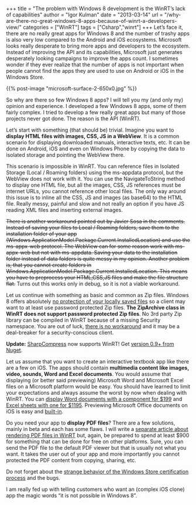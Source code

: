+++
title = "The problem with Windows 8 development is the WinRT’s lack of capabilities"
author = "Igor Kulman"
date = "2013-03-14"
url = "/why-are-there-no-great-windows-8-apps-because-of-winrt-a-developers-view/"
categories = ["WinRT"]
tags = ["Csharp","winrt"]
+++
Let&#8217;s face it, there are no really great apps for Windows 8 and the number of trashy apps is also very low compared to the Android and iOS ecosystems. Microsoft looks really desperate to bring more apps and developers to the ecosystem. Instead of improving the API and its capabilities, Microsoft just generates desperately looking campaigns to improve the apps count. I sometimes wonder if they ever realize that the number of apps is not important when people cannot find the apps they are used to use on Android or iOS in the Windows Store.

{{% post-image "microsoft-surface-2-650x0.jpg" %}}

So why are there so few Windows 8 apps? I will tell you my (and only my) opinion and experience. I developed a few Windows 8 apps, some of them fairly complex. I tried to develop a few really great apps but many of those projects never got done. The reason is the API (WinRT).

Let&#8217;s start with something (that should be) trivial. Imagine you want to **display HTML files with images, CSS, JS in a WebView**. It is a common scenario for displaying downloaded manuals, interactive texts, etc. It can be done on Android, iOS and even on Windows Phone by copying the data to isolated storage and pointing the WebView there. 

This scenario is impossible in WinRT. You can reference files in Isolated Storage (Local / Roaming folders) using the ms-appdata protocol, but the WebView does not work with it. You can use the NavigateToString method to display one HTML file, but all the images, CSS, JS references must be internet URLs, you cannot reference other local files. The only way around this issue is to inline all the CSS, JS and images (as base64) to the HTML file. Really messy, painful and slow and not really an option if you have JS reading XML files and inserting external images.

<!--more-->

<del datetime="2013-03-21T17:08:20+00:00">There is another workaround pointed out by Javier Sosa in the comments. Instead of saving your files to Local / Roaming folders, save them to the installation folder of your app (Windows.ApplicationModel.Package.Current.InstalledLocation) and use the ms-appx-web protocol. The WebView can for some reason work with ms-appx-web but not with ms-appdata. Saving your data to the installation folder instead of data folders is quite messy in my opinion. Another problem is, that you cannot create folders in Windows.ApplicationModel.Package.Current.InstalledLocation. This means you have to preprocess your HTML,CSS,JS files and make the file structure flat.</del> Turns out this works only in debug, so it is not a viable workaround.

Let us continue with something as basic and common as Zip files. Windows 8 offers absolutely [no protection of your locally saved files][2] so a client may want to at least use password protected Zip files. **The ZipArchive class in WinRT does not support password protected Zip files**. No 3rd party Zip library can be compiled in WinRT because of a missing Security namespace. You are out of luck, [there is no workaround][3] and it may be a deal-breaker for a security-conscious client. 

**Update:** [SharpCompress][4] now supports WinRT! Get [version 0.9+ from Nuget][5].

Let us assume that you want to create an interactive textbook app like there are a few on iOS. The apps should contain **multimedia content like images, video, sounds, Word and Excel documents**. You would assume that displaying (or better said previewing) Microsoft Word and Microsoft Excel files on a Microsoft platform would be easy. You should have learned to limit your expectations and always assume the worst by now when dealing with WinRT. You can [display Word documents with a component for $199][6] and [Excel sheets with one for $1195][7]. Previewing Microsoft Office documents on iOS is easy and [built-in][8].

Do you need your app to **display PDF files**? There are a few solutions, mainly in beta and each has some flaws. I will write a [separate article about rendering PDF files in WinRT][9] but, again, be prepared to spend at least $900 for something that can be done for free on other platforms. Sure, you can send the PDF file to the default PDF viewer but that is usually not what you want. It takes the user out of your app and more importantly you cannot protected the PDF content from copying, sharing, etc.

Do not forget about the [strange behavior of the Windows Store certification process][10] and the bugs. 

I am really fed up with telling customers who want an (complex iOS clone) app the magic words &#8220;it is not possible in Windows 8&#8221;.


 [2]: http://blog.kulman.sk/tampering-with-windows-store-apps-data/
 [3]: http://stackoverflow.com/questions/15367922/ziparchive-with-password-in-windows-store-apps
 [4]: https://github.com/adamhathcock/sharpcompress
 [5]: https://nuget.org/packages/sharpcompress/
 [6]: https://www.syncfusion.com/products/winrt
 [7]: https://www.componentone.com/SuperProducts/SpreadWinRT/
 [8]: http://developer.apple.com/library/ios/#DOCUMENTATION/QuickLook/Reference/QuickLookFrameworkReference_iPhoneOS/_index.html
 [9]: http://blog.kulman.sk/displaying-pdf-files-in-windows-store-apps/
 [10]: http://blog.kulman.sk/few-thoughts-about-the-windows-phone-store-certification-process/
